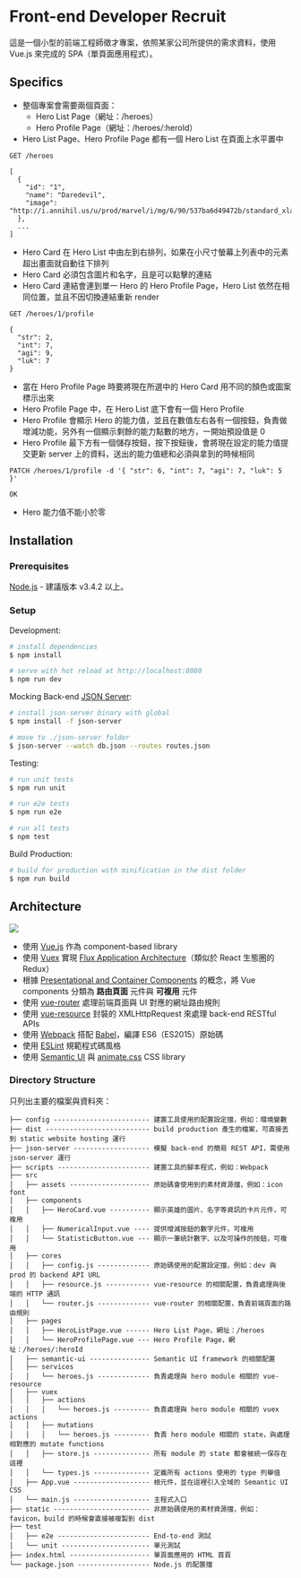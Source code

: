 # Front-end Developer Recruit

這是一個小型的前端工程師徵才專案，依照某家公司所提供的需求資料，使用 Vue.js 來完成的 SPA（單頁面應用程式）。

## Specifics

- 整個專案會需要兩個頁面：
	- Hero List Page（網址：/heroes）
	- Hero Profile Page（網址：/heroes/:heroId）
- Hero List Page、Hero Profile Page 都有一個 Hero List 在頁面上水平置中

```
GET /heroes

[
  {
    "id": "1",
    "name": "Daredevil",
    "image": "http://i.annihil.us/u/prod/marvel/i/mg/6/90/537ba6d49472b/standard_xlarge.jpg"
  },
  ...
]
```

- Hero Card 在 Hero List 中由左到右排列，如果在小尺寸螢幕上列表中的元素超出畫面就自動往下排列
- Hero Card 必須包含圖片和名字，且是可以點擊的連結
- Hero Card 連結會連到單一 Hero 的 Hero Profile Page，Hero List 依然在相同位置，並且不因切換連結重新 render

```
GET /heroes/1/profile

{
  "str": 2,
  "int": 7,
  "agi": 9,
  "luk": 7
}
```

- 當在 Hero Profile Page 時要將現在所選中的 Hero Card 用不同的顏色或圖案標示出來
- Hero Profile Page 中，在 Hero List 底下會有一個 Hero Profile
- Hero Profile 會顯示 Hero 的能力值，並且在數值左右各有一個按鈕，負責做增減功能，另外有一個顯示剩餘的能力點數的地方，一開始預設值是 0
- Hero Profile 最下方有一個儲存按鈕，按下按鈕後，會將現在設定的能力值提交更新 server 上的資料，送出的能力值總和必須與拿到的時候相同

```
PATCH /heroes/1/profile -d '{ "str": 6, "int": 7, "agi": 7, "luk": 5 }'

OK
```

- Hero 能力值不能小於零

## Installation

### Prerequisites

[Node.js](https://nodejs.org) - 建議版本 v3.4.2 以上。

### Setup

Development:

``` bash
# install dependencies
$ npm install

# serve with hot reload at http://localhost:8080
$ npm run dev
```

Mocking Back-end [JSON Server](https://github.com/typicode/json-server):

``` bash
# install json-server binary with global
$ npm install -f json-server

# move to ./json-server folder
$ json-server --watch db.json --routes routes.json
```

Testing:

```bash
# run unit tests
$ npm run unit

# run e2e tests
$ npm run e2e

# run all tests
$ npm test

```

Build Production:

``` bash
# build for production with minification in the dist folder
$ npm run build
```

## Architecture

![](http://i.imgur.com/rPKUnK2.png)

- 使用 [Vue.js](https://github.com/vuejs/vue) 作為 component-based library
- 使用 [Vuex](https://github.com/vuejs/vuex) 實現 [Flux Application Architecture](https://facebook.github.io/flux/)（類似於 React 生態圈的 Redux）
- 根據 [Presentational and Container Components](https://medium.com/@dan_abramov/smart-and-dumb-components-7ca2f9a7c7d0#.9xptvs9g7) 的概念，將 Vue components 分類為 **路由頁面** 元件與 **可複用** 元件
- 使用 [vue-router](https://github.com/vuejs/vue-router) 處理前端頁面與 UI 對應的網址路由規則
- 使用 [vue-resource](https://github.com/vuejs/vue-resource) 封裝的 XMLHttpRequest 來處理 back-end RESTful APIs
- 使用 [Webpack](https://webpack.github.io/) 搭配 [Babel](https://babeljs.io/)，編譯 ES6（ES2015）原始碼
- 使用 [ESLint](http://eslint.org/) 規範程式碼風格
- 使用 [Semantic UI](http://semantic-ui.com/) 與 [animate.css](https://github.com/daneden/animate.css) CSS library

### Directory Structure

只列出主要的檔案與資料夾：

```
├── config ------------------------ 建置工具使用的配置設定擋，例如：環境變數
├── dist -------------------------- build production 產生的檔案，可直接丟到 static website hosting 運行
├── json-server ------------------- 模擬 back-end 的簡易 REST API，需使用 json-server 運行
├── scripts ----------------------- 建置工具的腳本程式，例如：Webpack
├── src
│   ├── assets -------------------- 原始碼會使用到的素材資源擋，例如：icon font
│   ├── components
│   │   ├── HeroCard.vue ---------- 顯示英雄的圖片、名字等資訊的卡片元件，可複用
│   │   ├── NumericalInput.vue ---- 提供增減按鈕的數字元件，可複用
│   │   └── StatisticButton.vue --- 顯示一筆統計數字、以及可操作的按鈕，可複用
│   ├── cores
│   │   ├── config.js ------------- 原始碼使用的配置設定擋，例如：dev 與 prod 的 backend API URL
│   │   ├── resource.js ----------- vue-resource 的相關配置，負責處理與後端的 HTTP 通訊
│   │   └── router.js ------------- vue-router 的相關配置，負責前端頁面的路由規則
│   ├── pages
│   │   ├── HeroListPage.vue ------ Hero List Page，網址：/heroes
│   │   └── HeroProfilePage.vue --- Hero Profile Page，網址：/heroes/:heroId
│   ├── semantic-ui --------------- Semantic UI framework 的相關配置
│   ├── services
│   │   └── heroes.js ------------- 負責處理與 hero module 相關的 vue-resource
│   ├── vuex
│   │   ├── actions
│   │   │   └── heroes.js --------- 負責處理與 hero module 相關的 vuex actions
│   │   ├── mutations
│   │   │   └── heroes.js --------- 負責 hero module 相關的 state，與處理相對應的 mutate functions
│   │   ├── store.js -------------- 所有 module 的 state 都會被統一保存在這裡
│   │   └── types.js -------------- 定義所有 actions 使用的 type 列舉值
│   ├── App.vue ------------------- 根元件，並在這裡引入全域的 Semantic UI CSS
│   └── main.js ------------------- 主程式入口
├── static ------------------------ 非原始碼使用的素材資源擋，例如：favicon，build 的時候會直接被複製到 dist
├── test
│   ├── e2e ----------------------- End-to-end 測試
│   └── unit ---------------------- 單元測試
├── index.html -------------------- 單頁面應用的 HTML 首頁
└── package.json ------------------ Node.js 的配置擋
```
